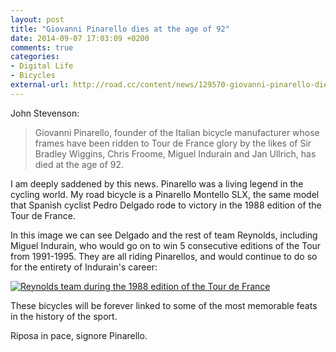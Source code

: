 ```yaml
---
layout: post
title: "Giovanni Pinarello dies at the age of 92"
date: 2014-09-07 17:03:09 +0200
comments: true
categories: 
- Digital Life
- Bicycles
external-url: http://road.cc/content/news/129570-giovanni-pinarello-dies-age-92
---
```


John Stevenson:

> Giovanni Pinarello, founder of the Italian bicycle manufacturer whose frames have been ridden to Tour de France glory by the likes of Sir Bradley Wiggins, Chris Froome, Miguel Indurain and Jan Ullrich, has died at the age of 92.

I am deeply saddened by this news. Pinarello was a living legend in the cycling world. My road bicycle is a Pinarello Montello SLX, the same model that Spanish cyclist Pedro Delgado rode to victory in the 1988 edition of the Tour de France.

In this image we can see Delgado and the rest of team Reynolds, including Miguel Indurain, who would go on to win 5 consecutive editions of the Tour from 1991-1995. They are all riding Pinarellos, and would continue to do so for the entirety of Indurain's career:

[![Reynolds team during the 1988 edition of the Tour de France](https://farm7.staticflickr.com/6219/6310080254_5127939f15_o.jpg)](https://www.flickr.com/photos/69383344@N02/6310080254)

These bicycles will be forever linked to some of the most memorable feats in the history of the sport.

Riposa in pace, signore Pinarello.
